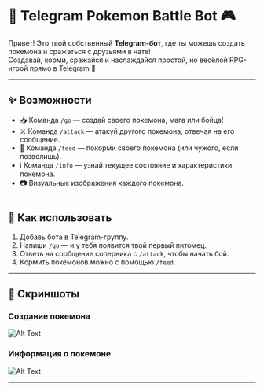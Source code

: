 # 🐾 Telegram Pokemon Battle Bot 🎮

Привет! Это твой собственный **Telegram-бот**, где ты можешь создать покемона и сражаться с друзьями в чате!  
Создавай, корми, сражайся и наслаждайся простой, но весёлой RPG-игрой прямо в Telegram 🥳

---

## ✨ Возможности

- 📥 Команда `/go` — создай своего покемона, мага или бойца!
- ⚔️ Команда `/attack` — атакуй другого покемона, отвечая на его сообщение.
- 🍗 Команда `/feed` — покорми своего покемона (или чужого, если позволишь).
- ℹ️ Команда `/info` — узнай текущее состояние и характеристики покемона.
- 📷 Визуальные изображения каждого покемона.

---

## 🚀 Как использовать

1. Добавь бота в Telegram-группу.
2. Напиши `/go` — и у тебя появится твой первый питомец.
3. Ответь на сообщение соперника с `/attack`, чтобы начать бой.
4. Кормить покемонов можно с помощью `/feed`.

---

## 📸 Скриншоты

### Создание покемона
![Alt Text](https://files.catbox.moe/pd5nhl.png)

### Информация о покемоне
![Alt Text](https://files.catbox.moe/bt1rrq.png)

---

